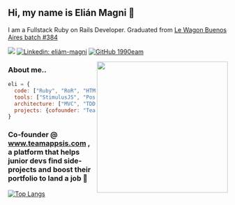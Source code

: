 <h2> Hi, my name is Elián Magni 👋</h2>

<p>I am a Fullstack Ruby on Rails Developer. Graduated from <a href="https://www.lewagon.com/es/buenos-aires">Le Wagon Buenos Aires batch #384</a>

[![](https://img.shields.io/badge/Gmail-magni.elian@gmail.com-red)](mailto:magni.elian@gmail.com)
[![Linkedin: eliám-magni](https://img.shields.io/badge/-1990eam-blue?style=flat-square&logo=Linkedin&logoColor=white&link=https://www.linkedin.com/in/eli%C3%A1n-magni-07312a49/)](https://www.linkedin.com/in/eli%C3%A1n-magni-07312a49/)
[![GitHub 1990eam](https://img.shields.io/github/followers/1990eam?label=follow&style=social)](https://github.com/1990eam)

<img align='right' src="https://camo.githubusercontent.com/ef4eb77319c886771d511eece7ad68547d60e1d9/68747470733a2f2f692e70696e696d672e636f6d2f6f726967696e616c732f65342f32362f37302f65343236373032656466383734623138316163656431653266613563366364652e676966" width="300">

### About me..  

```javascript
eli = {
  code: ["Ruby", "RoR", "HTML5", "CSS/SCSS", "Javascript", "jQuery"],
  tools: ["StimulusJS", "PostgreSQL", "Heroku", "Node.js", "Figma"],
  architecture: ["MVC", "TDD"],
  projects: {cofounder: "TeamAppsis"}
}
```

### Co-founder @ www.teamappsis.com , a platform that helps junior devs find side-projects and boost their portfolio to land a job 🚀

[![Top Langs](https://github-readme-stats.vercel.app/api/top-langs/?username=1990eam&layout=compact)](https://github.com/1990eam/github-readme-stats)
